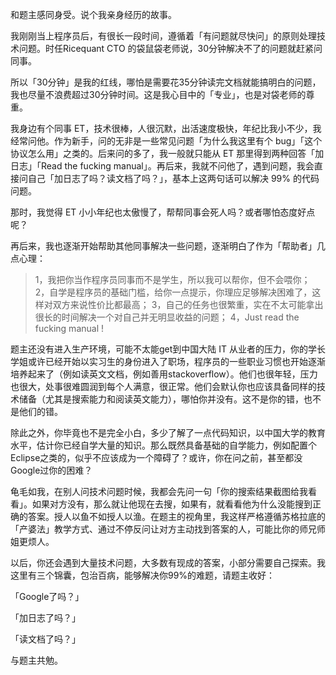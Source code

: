 

和题主感同身受。说个我亲身经历的故事。

我刚刚当上程序员后，有很长一段时间，遵循着「有问题就尽快问」的原则处理技术问题。时任Ricequant CTO 的袋鼠袋老师说，30分钟解决不了的问题就赶紧问同事。

所以「30分钟」是我的红线，哪怕是需要花35分钟读完文档就能搞明白的问题，我也尽量不浪费超过30分钟时间。这是我心目中的「专业」，也是对袋老师的尊重。

我身边有个同事 ET，技术很棒，人很沉默，出活速度极快，年纪比我小不少，我经常问他。作为新手，问的无非是一些常见问题「为什么我这里有个 bug」「这个协议怎么用」之类的。后来问的多了，我一般就只能从 ET 那里得到两种回答「加日志」「Read the fucking manual」。再后来，我就不问他了，遇到问题，我会直接问自己「加日志了吗？读文档了吗？」，基本上这两句话可以解决 99% 的代码问题。

那时，我觉得 ET 小小年纪也太傲慢了，帮帮同事会死人吗？或者哪怕态度好点呢？

再后来，我也逐渐开始帮助其他同事解决一些问题，逐渐明白了作为「帮助者」几点心理：

> 1，我把你当作程序员同事而不是学生，所以我可以帮你，但不会喂你；
> 2，自学是程序员的基础门槛，给你一点提示，你理应足够解决困难了，这样对双方来说性价比都最高；
> 3，自己的任务也很繁重，实在不太可能拿出很长的时间解决一个对自己并无明显收益的问题；
> 4，Just read the fucking manual !

题主还没有进入生产环境，可能不太能get到中国大陆 IT 从业者的压力，你的学长学姐或许已经开始以实习生的身份进入了职场，程序员的一些职业习惯也开始逐渐培养起来了（例如读英文文档，例如善用stackoverflow）。他们也很年轻，压力也很大，处事很难圆润到每个人满意，很正常。他们会默认你也应该具备同样的技术储备（尤其是搜索能力和阅读英文能力），哪怕你并没有。这不是你的错，也不是他们的错。

除此之外，你毕竟也不是完全小白，多少了解了一点代码知识，以中国大学的教育水平，估计你已经自学大量的知识。那么既然具备基础的自学能力，例如配置个Eclipse之类的，似乎不应该成为一个障碍了？或许，你在问之前，甚至都没Google过你的困难？

龟毛如我，在别人问技术问题时候，我都会先问一句「你的搜索结果截图给我看看」。如果对方没有，那么就让他现在去搜，如果有，就看看他为什么没能搜到正确的答案。授人以鱼不如授人以渔。在题主的视角里，我这样严格遵循苏格拉底的「产婆法」教学方式、通过不停反问让对方主动找到答案的人，可能比你的师兄师姐更烦人。

以后，你还会遇到大量技术问题，大多数有现成的答案，小部分需要自己探索。我这里有三个锦囊，包治百病，能够解决你99%的难题，请题主收好：

「Google了吗？」

「加日志了吗？」

「读文档了吗？」

与题主共勉。